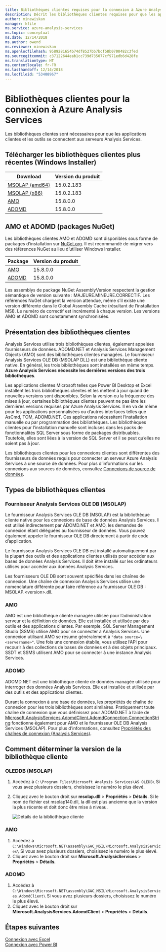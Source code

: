 ```yaml
---
title: Bibliothèques clientes requises pour la connexion à Azure Analysis Services | Microsoft Docs
description: Décrit les bibliothèques clientes requises pour que les applications clientes et les outils se connectent à Azure Analysis Services
author: minewiskan
manager: kfile
ms.service: azure-analysis-services
ms.topic: conceptual
ms.date: 12/14/2018
ms.author: owend
ms.reviewer: minewiskan
ms.openlocfilehash: 9589281654b74df8527bb7bcf58b0700482c3fed
ms.sourcegitcommit: c37122644eab1cc739d735077cf971edb6d428fe
ms.translationtype: HT
ms.contentlocale: fr-FR
ms.lasthandoff: 12/14/2018
ms.locfileid: "53408967"
---
```

# <a name="client-libraries-for-connecting-to-azure-analysis-services"></a>Bibliothèques clientes pour la connexion à Azure Analysis Services

Les bibliothèques clientes sont nécessaires pour que les applications clientes et les outils se connectent aux serveurs Analysis Services. 

## <a name="download-the-latest-client-libraries-windows-installer"></a>Télécharger les bibliothèques clientes plus récentes (Windows Installer)  

|Download  |Version du produit  | 
|---------|---------|
|[MSOLAP (amd64)](https://go.microsoft.com/fwlink/?linkid=829576)    |    15.0.2.183      |
|[MSOLAP (x86)](https://go.microsoft.com/fwlink/?linkid=829575)     |    15.0.2.183      |
|[AMO](https://go.microsoft.com/fwlink/?linkid=829578)     |   15.8.0.0    |
|[ADOMD](https://go.microsoft.com/fwlink/?linkid=829577)     |    15.8.0.0     |

## <a name="amo-and-adomd-nuget-packages"></a>AMO et ADOMD (packages NuGet)

Les bibliothèques clientes AMO et ADOMD sont disponibles sous forme de packages d’installation sur [NuGet.org](https://www.nuget.org/). Il est recommandé de migrer vers des références NuGet au lieu d’utiliser Windows Installer. 

|Package  | Version du produit  | 
|---------|---------|
|[AMO](https://www.nuget.org/packages/Microsoft.AnalysisServices.retail.amd64/)    |    15.8.0.0    |
|[ADOMD](https://www.nuget.org/packages/Microsoft.AnalysisServices.AdomdClient.retail.amd64/)     |   15.8.0.0     |

Les assemblys de package NuGet AssemblyVersion respectent la gestion sémantique de version suivante : MAJEURE.MINEURE.CORRECTIF. Les références NuGet chargent la version attendue, même s’il existe une version différente dans le Global Assembly Cache (résultant de l’installation MSI). Le numéro de correctif est incrémenté à chaque version. Les versions AMO et ADOMD sont constamment synchronisées.

## <a name="understanding-client-libraries"></a>Présentation des bibliothèques clientes

Analysis Services utilise trois bibliothèques clientes, également appelées fournisseurs de données. ADOMD.NET et Analysis Services Management Objects (AMO) sont des bibliothèques clientes managées. Le fournisseur Analysis Services OLE DB (MSOLAP DLL) est une bibliothèque cliente native. En général, les trois bibliothèques sont installées en même temps. **Azure Analysis Services nécessite les dernières versions des trois bibliothèques**. 

Les applications clientes Microsoft telles que Power BI Desktop et Excel installent les trois bibliothèques clientes et les mettent à jour quand de nouvelles versions sont disponibles. Selon la version ou la fréquence des mises à jour, certaines bibliothèques clientes peuvent ne pas être les dernières versions requises par Azure Analysis Services. Il en va de même pour les applications personnalisées ou d’autres interfaces telles que AsCmd, TOM, ADOMD.NET. Ces applications nécessitent l’installation manuelle ou par programmation des bibliothèques. Les bibliothèques clientes pour l’installation manuelle sont incluses dans les packs de fonctionnalités SQL Server sous forme de packages distribuables. Toutefois, elles sont liées à la version de SQL Server et il se peut qu’elles ne soient pas à jour.  

Les bibliothèques clientes pour les connexions clientes sont différentes des fournisseurs de données requis pour connecter un serveur Azure Analysis Services à une source de données. Pour plus d’informations sur les connexions aux sources de données, consultez [Connexions de source de données](analysis-services-datasource.md).

## <a name="client-library-types"></a>Types de bibliothèques clientes

### <a name="analysis-services-ole-db-provider-msolap"></a>Fournisseur Analysis Services OLE DB (MSOLAP) 

 Le fournisseur Analysis Services OLE DB (MSOLAP) est la bibliothèque cliente native pour les connexions de base de données Analysis Services. Il est utilisé indirectement par ADOMD.NET et AMO, les demandes de connexion étant déléguées au fournisseur de données. Vous pouvez également appeler le fournisseur OLE DB directement à partir de code d’application.  
  
 Le fournisseur Analysis Services OLE DB est installé automatiquement par la plupart des outils et des applications clientes utilisés pour accéder aux bases de données Analysis Services. Il doit être installé sur les ordinateurs utilisés pour accéder aux données Analysis Services.  
  
 Les fournisseurs OLE DB sont souvent spécifiés dans les chaînes de connexion. Une chaîne de connexion Analysis Services utilise une nomenclature différente pour faire référence au fournisseur OLE DB : MSOLAP.\<version>.dll.

### <a name="amo"></a>AMO  

 AMO est une bibliothèque cliente managée utilisée pour l’administration serveur et la définition de données. Elle est installée et utilisée par des outils et des applications clientes. Par exemple, SQL Server Management Studio (SSMS) utilise AMO pour se connecter à Analysis Services. Une connexion utilisant AMO se résume généralement à `"data source=\<servername>"`. Une fois une connexion établie, vous utilisez l’API pour recourir à des collections de bases de données et à des objets principaux. SSDT et SSMS utilisent AMO pour se connecter à une instance Analysis Services.  

  
### <a name="adomd"></a>ADOMD

 ADOMD.NET est une bibliothèque cliente de données managée utilisée pour interroger des données Analysis Services. Elle est installée et utilisée par des outils et des applications clientes. 
  
 Durant la connexion à une base de données, les propriétés de chaîne de connexion pour les trois bibliothèques sont similaires. Pratiquement toute chaîne de connexion que vous définissez pour ADOMD.NET à l’aide de [Microsoft.AnalysisServices.AdomdClient.AdomdConnection.ConnectionString](https://msdn.microsoft.com/library/microsoft.analysisservices.adomdclient.adomdconnection.connectionstring.aspx) fonctionne également pour AMO et le fournisseur OLE DB Analysis Services (MSOLAP). Pour plus d’informations, consultez [Propriétés des chaînes de connexion &#40;Analysis Services&#41;](https://docs.microsoft.com/sql/analysis-services/instances/connection-string-properties-analysis-services).  

  
##  <a name="bkmk_LibUpdate"></a>Comment déterminer la version de la bibliothèque cliente   
  
### <a name="oleddb-msolap"></a>OLEDDB (MSOLAP)  
  
1.  Accédez à `C:\Program Files\Microsoft Analysis Services\AS OLEDB\` Si vous avez plusieurs dossiers, choisissez le numéro le plus élevé.
  
2.  Cliquez avec le bouton droit sur **msolap.dll** > **Propriétés** > **Détails**. Si le nom de fichier est msolap140.dll, la dll est plus ancienne que la version la plus récente et doit donc être mise à niveau.
    
    ![Détails de la bibliothèque cliente](media/analysis-services-data-providers/aas-msolap-details.png)
    
  
### <a name="amo"></a>AMO

1. Accédez à `C:\Windows\Microsoft.NET\assembly\GAC_MSIL\Microsoft.AnalysisServices\` Si vous avez plusieurs dossiers, choisissez le numéro le plus élevé.
2. Cliquez avec le bouton droit sur **Microsoft.AnalysisServices** > **Propriétés** > **Détails**.  

### <a name="adomd"></a>ADOMD

1. Accédez à `C:\Windows\Microsoft.NET\assembly\GAC_MSIL\Microsoft.AnalysisServices.AdomdClient\` Si vous avez plusieurs dossiers, choisissez le numéro le plus élevé.
2. Cliquez avec le bouton droit sur **Microsoft.AnalysisServices.AdomdClient** > **Propriétés** > **Détails**.  


## <a name="next-steps"></a>Étapes suivantes
[Connexion avec Excel](analysis-services-connect-excel.md)    
[Connexion avec Power BI](analysis-services-connect-pbi.md)
